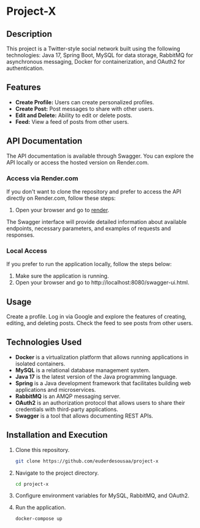 # Project-X

## Description
This project is a Twitter-style social network built using the following technologies: Java 17, Spring Boot, MySQL for data storage, RabbitMQ for asynchronous messaging, Docker for containerization, and OAuth2 for authentication.

## Features
- **Create Profile:** Users can create personalized profiles.
- **Create Post:** Post messages to share with other users.
- **Edit and Delete:** Ability to edit or delete posts.
- **Feed:** View a feed of posts from other users.

## API Documentation

The API documentation is available through Swagger. You can explore the API locally or access the hosted version on Render.com.

### Access via Render.com

If you don't want to clone the repository and prefer to access the API directly on Render.com, follow these steps:

1. Open your browser and go to [render](https://api-projectx.onrender.com).

The Swagger interface will provide detailed information about available endpoints, necessary parameters, and examples of requests and responses.

### Local Access

If you prefer to run the application locally, follow the steps below:

1. Make sure the application is running.
2. Open your browser and go to http://localhost:8080/swagger-ui.html.

## Usage
Create a profile.
Log in via Google and explore the features of creating, editing, and deleting posts.
Check the feed to see posts from other users.

## Technologies Used
- **Docker** is a virtualization platform that allows running applications in isolated containers.
- **MySQL** is a relational database management system.
- **Java 17** is the latest version of the Java programming language.
- **Spring** is a Java development framework that facilitates building web applications and microservices.
- **RabbitMQ** is an AMQP messaging server.
- **OAuth2** is an authorization protocol that allows users to share their credentials with third-party applications.
- **Swagger** is a tool that allows documenting REST APIs.

## Installation and Execution
1. Clone this repository.
   ```bash
   git clone https://github.com/euderdesousaa/project-x
   ```
2. Navigate to the project directory.
   ```bash
   cd project-x
   ```
3. Configure environment variables for MySQL, RabbitMQ, and OAuth2.

5. Run the application.
   ```bash
   docker-compose up
   ```

